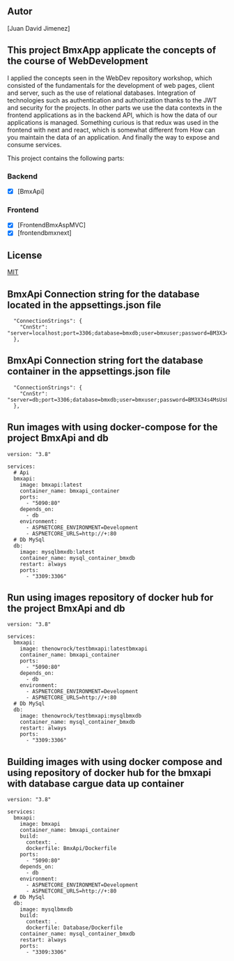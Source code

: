 ## Autor

[Juan David Jimenez]

## This project BmxApp applicate the concepts of the course of WebDevelopment

I applied the concepts seen in the WebDev repository workshop, which consisted of the fundamentals for the development of web pages, client and server, such as the use of relational databases. Integration of technologies such as authentication and authorization thanks to the JWT and security for the projects. In other parts we use the data contexts in the frontend applications as in the backend API, which is how the data of our applications is managed. Something curious is that redux was used in the frontend with next and react, which is somewhat different from How can you maintain the data of an application. And finally the way to expose and consume services.

This project contains the following parts:

### Backend

- [x] [BmxApi]

### Frontend

- [x] [FrontendBmxAspMVC]
- [x] [frontendbmxnext]

## License

[MIT](https://choosealicense.com/licenses/mit/)

## BmxApi Connection string for the database located in the appsettings.json file

```
  "ConnectionStrings": {
    "CnnStr": "server=localhost;port=3306;database=bmxdb;user=bmxuser;password=BM3X34s4MsUs81*01"
  },
```

## BmxApi Connection string fort the database container in the appsettings.json file

```
  "ConnectionStrings": {
    "CnnStr": "server=db;port=3306;database=bmxdb;user=bmxuser;password=BM3X34s4MsUs81*01"
  },
```

## Run images with using docker-compose for the project BmxApi and db

```
version: "3.8"

services:
  # Api
  bmxapi:
    image: bmxapi:latest
    container_name: bmxapi_container
    ports:
      - "5090:80"
    depends_on:
      - db
    environment:
      - ASPNETCORE_ENVIRONMENT=Development
      - ASPNETCORE_URLS=http://+:80
  # Db MySql
  db:
    image: mysqlbmxdb:latest
    container_name: mysql_container_bmxdb
    restart: always
    ports:
      - "3309:3306"
```

## Run using images repository of docker hub for the project BmxApi and db

```
version: "3.8"

services:
  bmxapi:
    image: thenowrock/testbmxapi:latestbmxapi
    container_name: bmxapi_container
    ports:
      - "5090:80"
    depends_on:
      - db
    environment:
      - ASPNETCORE_ENVIRONMENT=Development
      - ASPNETCORE_URLS=http://+:80
  # Db MySql
  db:
    image: thenowrock/testbmxapi:mysqlbmxdb
    container_name: mysql_container_bmxdb
    restart: always
    ports:
      - "3309:3306"
```

## Building images with using docker compose and using repository of docker hub for the bmxapi with database cargue data up container

```
version: "3.8"

services:
  bmxapi:
    image: bmxapi
    container_name: bmxapi_container
    build:
      context: .
      dockerfile: BmxApi/Dockerfile
    ports:
      - "5090:80"
    depends_on:
      - db
    environment:
      - ASPNETCORE_ENVIRONMENT=Development
      - ASPNETCORE_URLS=http://+:80
  # Db MySql
  db:
    image: mysqlbmxdb
    build:
      context: .
      dockerfile: Database/Dockerfile
    container_name: mysql_container_bmxdb
    restart: always
    ports:
      - "3309:3306"
```
